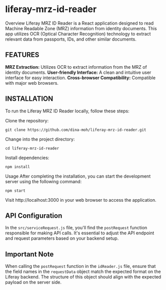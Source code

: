 # liferay-mrz-id-reader

Overview
Liferay MRZ ID Reader is a React application designed to read Machine Readable Zone (MRZ) information from identity documents. This app utilizes OCR (Optical Character Recognition) technology to extract relevant data from passports, IDs, and other similar documents.

## FEATURES

**MRZ Extraction:** Utilizes OCR to extract information from the MRZ of identity documents.
**User-friendly Interface:** A clean and intuitive user interface for easy interaction.
**Cross-browser Compatibility:** Compatible with major web browsers.

## INSTALLATION
To run the Liferay MRZ ID Reader locally, follow these steps:

Clone the repository:
```
git clone https://github.com/dina-moh/liferay-mrz-id-reader.git
```

Change into the project directory:
```
cd liferay-mrz-id-reader
```

Install dependencies:
```
npm install
```

Usage
After completing the installation, you can start the development server using the following command:
```
npm start
```
Visit http://localhost:3000 in your web browser to access the application.

## API Configuration
In the `src/serviceRequest.js` file, you'll find the `postRequest` function responsible for making API calls. It's essential to adjust the API endpoint and request parameters based on your backend setup.
 
## Important Note
When calling the `postRequest` function in the `idReader.js` file, ensure that the field names in the `requestData` object match the expected format on the Liferay backend. The structure of this object should align with the expected payload on the server side.


